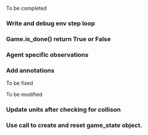 # 

To be completed

### Write and debug env step loop 

### Game.is_done() return True or False

### Agent specific observations 

### Add annotations

To be fixed 



To be modified

### Update units after checking for collison

### Use __call__ to create and reset game_state object. 
